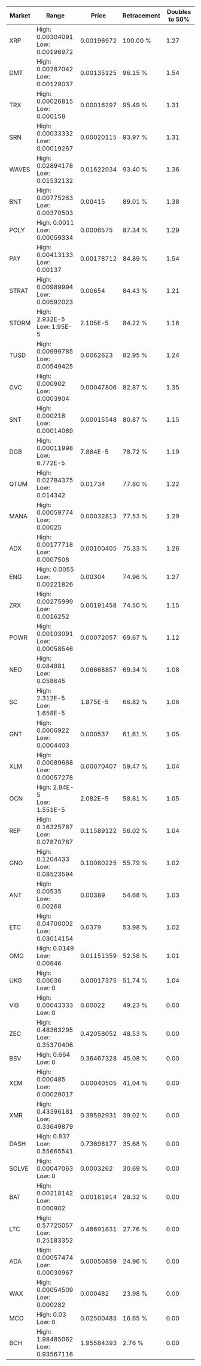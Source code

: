 | Market | Range | Price| Retracement | Doubles to 50% |
| --- | --- | --- | --- | --- |
| XRP | High: 0.00304091<br />Low: 0.00196972 | 0.00196972 | 100.00 % | 1.27 |
| DMT | High: 0.00287042<br />Low: 0.00129037 | 0.00135125 | 96.15 % | 1.54 |
| TRX | High: 0.00026815<br />Low: 0.000158 | 0.00016297 | 95.49 % | 1.31 |
| SRN | High: 0.00033332<br />Low: 0.00019267 | 0.00020115 | 93.97 % | 1.31 |
| WAVES | High: 0.02894178<br />Low: 0.01532132 | 0.01622034 | 93.40 % | 1.36 |
| BNT | High: 0.00775263<br />Low: 0.00370503 | 0.00415 | 89.01 % | 1.38 |
| POLY | High: 0.0011<br />Low: 0.00059334 | 0.0006575 | 87.34 % | 1.29 |
| PAY | High: 0.00413133<br />Low: 0.00137 | 0.00178712 | 84.89 % | 1.54 |
| STRAT | High: 0.00989994<br />Low: 0.00592023 | 0.00654 | 84.43 % | 1.21 |
| STORM | High: 2.932E-5<br />Low: 1.95E-5 | 2.105E-5 | 84.22 % | 1.16 |
| TUSD | High: 0.00999785<br />Low: 0.00549425 | 0.0062623 | 82.95 % | 1.24 |
| CVC | High: 0.000902<br />Low: 0.0003904 | 0.00047806 | 82.87 % | 1.35 |
| SNT | High: 0.000218<br />Low: 0.00014069 | 0.00015548 | 80.87 % | 1.15 |
| DGB | High: 0.00011998<br />Low: 6.772E-5 | 7.884E-5 | 78.72 % | 1.19 |
| QTUM | High: 0.02784375<br />Low: 0.014342 | 0.01734 | 77.80 % | 1.22 |
| MANA | High: 0.00059774<br />Low: 0.00025 | 0.00032813 | 77.53 % | 1.29 |
| ADX | High: 0.00177718<br />Low: 0.0007508 | 0.00100405 | 75.33 % | 1.26 |
| ENG | High: 0.0055<br />Low: 0.00221826 | 0.00304 | 74.96 % | 1.27 |
| ZRX | High: 0.00275999<br />Low: 0.0016252 | 0.00191458 | 74.50 % | 1.15 |
| POWR | High: 0.00103091<br />Low: 0.00058546 | 0.00072057 | 69.67 % | 1.12 |
| NEO | High: 0.084881<br />Low: 0.058645 | 0.06668857 | 69.34 % | 1.08 |
| SC | High: 2.312E-5<br />Low: 1.658E-5 | 1.875E-5 | 66.82 % | 1.06 |
| GNT | High: 0.0006922<br />Low: 0.0004403 | 0.000537 | 61.61 % | 1.05 |
| XLM | High: 0.00089668<br />Low: 0.00057278 | 0.00070407 | 59.47 % | 1.04 |
| OCN | High: 2.84E-5<br />Low: 1.551E-5 | 2.082E-5 | 58.81 % | 1.05 |
| REP | High: 0.16325787<br />Low: 0.07870787 | 0.11589122 | 56.02 % | 1.04 |
| GNO | High: 0.1204433<br />Low: 0.08523594 | 0.10080225 | 55.79 % | 1.02 |
| ANT | High: 0.00535<br />Low: 0.00268 | 0.00389 | 54.68 % | 1.03 |
| ETC | High: 0.04700002<br />Low: 0.03014154 | 0.0379 | 53.98 % | 1.02 |
| OMG | High: 0.0149<br />Low: 0.00846 | 0.01151359 | 52.58 % | 1.01 |
| UKG | High: 0.00036<br />Low: 0 | 0.00017375 | 51.74 % | 1.04 |
| VIB | High: 0.00043333<br />Low: 0 | 0.00022 | 49.23 % | 0.00 |
| ZEC | High: 0.48363295<br />Low: 0.35370406 | 0.42058052 | 48.53 % | 0.00 |
| BSV | High: 0.664<br />Low: 0 | 0.36467328 | 45.08 % | 0.00 |
| XEM | High: 0.000485<br />Low: 0.00029017 | 0.00040505 | 41.04 % | 0.00 |
| XMR | High: 0.43396181<br />Low: 0.33649879 | 0.39592931 | 39.02 % | 0.00 |
| DASH | High: 0.837<br />Low: 0.55665541 | 0.73698177 | 35.68 % | 0.00 |
| SOLVE | High: 0.00047063<br />Low: 0 | 0.0003262 | 30.69 % | 0.00 |
| BAT | High: 0.00218142<br />Low: 0.000902 | 0.00181914 | 28.32 % | 0.00 |
| LTC | High: 0.57725057<br />Low: 0.25183352 | 0.48691831 | 27.76 % | 0.00 |
| ADA | High: 0.00057474<br />Low: 0.00030967 | 0.00050859 | 24.96 % | 0.00 |
| WAX | High: 0.00054509<br />Low: 0.000282 | 0.000482 | 23.98 % | 0.00 |
| MCO | High: 0.03<br />Low: 0 | 0.02500483 | 16.65 % | 0.00 |
| BCH | High: 1.98485062<br />Low: 0.93567116 | 1.95584393 | 2.76 % | 0.00 |
